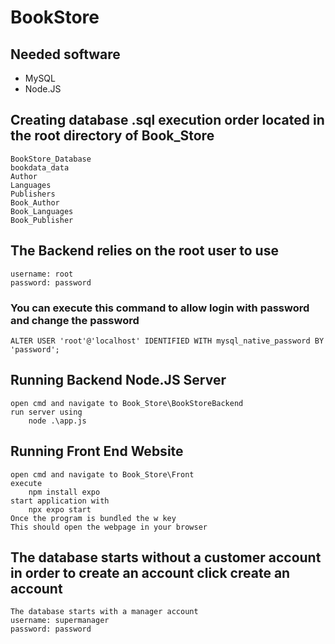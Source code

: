# BookStore
 
## Needed software
-	MySQL
-	Node.JS

## Creating database .sql execution order located in the root directory of Book_Store
	BookStore_Database
	bookdata_data
	Author
	Languages
	Publishers
	Book_Author
	Book_Languages
	Book_Publisher
## The Backend relies on the root user to use
	username: root
	password: password
### You can execute this command to allow login with password and change the password
	ALTER USER 'root'@'localhost' IDENTIFIED WITH mysql_native_password BY 'password';


## Running Backend Node.JS Server
	open cmd and navigate to Book_Store\BookStoreBackend
	run server using
		node .\app.js
	
	
## Running Front End Website
	open cmd and navigate to Book_Store\Front
	execute
		npm install expo
	start application with
		npx expo start
	Once the program is bundled the w key
	This should open the webpage in your browser


## The database starts without a customer account in order to create an account click create an account
	The database starts with a manager account
	username: supermanager
	password: password
